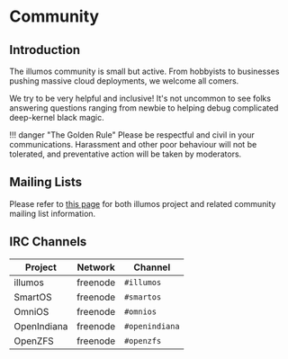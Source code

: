 # Community

## Introduction

The illumos community is small but active. From hobbyists to businesses pushing
massive cloud deployments, we welcome all comers.

We try to be very helpful and inclusive! It's not uncommon to see folks
answering questions ranging from newbie to helping debug complicated
deep-kernel black magic.

!!! danger "The Golden Rule"
    Please be respectful and civil in your communications. Harassment and
    other poor behaviour will not be tolerated, and preventative action will be
    taken by moderators.

## Mailing Lists

Please refer to [this page](lists.md) for both illumos project and related
community mailing list information.

## IRC Channels

| Project     | Network      | Channel        |
| -------     | ------------ | -------------- |
| illumos     | freenode     | `#illumos`     |
| SmartOS     | freenode     | `#smartos`     |
| OmniOS      | freenode     | `#omnios`      |
| OpenIndiana | freenode     | `#openindiana` |
| OpenZFS     | freenode     | `#openzfs`     |
